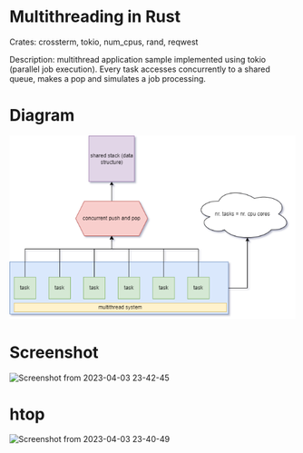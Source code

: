 # Multithreading in Rust

Crates: crossterm, tokio, num_cpus, rand, reqwest

Description: multithread application sample implemented using tokio (parallel job execution). Every task accesses concurrently to a shared queue, makes a pop and simulates a job processing. 


# Diagram

![multithread](multithread.png)


# Screenshot

![Screenshot from 2023-04-03 23-42-45](https://user-images.githubusercontent.com/6343630/229634195-96923f58-79b3-4814-8ee2-fbb73b45da89.png)

# htop

![Screenshot from 2023-04-03 23-40-49](https://user-images.githubusercontent.com/6343630/229634234-85164d2e-4bd9-4ea8-836b-0997f373319e.png)

